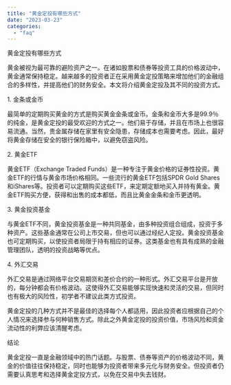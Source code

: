 ```yaml
---
title: "黄金定投有哪些方式"
date: "2023-03-23"
categories: 
  - "faq"
---
```


黄金定投有哪些方式

黄金被视为最可靠的避险资产之一。在诸如股票和债券等投资工具的价格波动中，黄金通常保持稳定。越来越多的投资者正在采用黄金定投策略来增加他们的金融组合的多样性，并提高他们的财务安全。本文将介绍黄金定投及其不同的投资方式。

1\. 金条或金币

最简单的定期购买黄金的方式是购买黄金金条或金币。金条和金币大多是99.9％的纯金，是黄金定投的最受欢迎的方式之一。他们易于存储，并且在市场上也很容易流通。当然，贵金属存储在家里有安全隐患，存储成本也需要考虑。因此，最好将黄金存储在安全的银行保险箱中，以避免窃盗风险。

2\. 黄金ETF

黄金ETF（Exchange Traded Funds）是一种专注于黄金价格的证券性投资。黄金ETF的行情与黄金市场价格相同。一些流行的黄金ETF包括SPDR Gold Shares和iShares等。投资者可以定期购买这些ETF，来定期定额地买入并持有黄金。黄金ETF购买方便，获得和出售的成本都低，而且比黄金金条和金币更透明。

3\. 黄金投资基金

与黄金ETF不同，黄金投资基金是一种共同基金，由多种投资组合组成，投资于多种资产。这些基金通常在公司上市交易，但也可以通过经纪人定投。黄金投资基金也可定期购买，以使投资者局限于持有相应的证券。这类基金也有具有成熟的金融管理团队，透明的投资战略等优点。

4\. 外汇交易

外汇交易是通过网络平台交易期货和差价合约的一种形式。外汇交易平台是开放的，每分钟都会有价格波动。这使得外汇交易能够实现快速和灵活的交易，但同时也有极大的风险性，初学者不建议此类方式投资。

黄金定投的几种方式并不是最佳的选择每个人都适用，因此投资者应根据自己的个人情况来选择参与何种销售方式。除此之外黄金定投的投资价值，市场风险和资金流动性的利弊应该清醒考虑。

结论

黄金定投一直是金融领域中的热门话题。与股票、债券等资产的价格波动不同，黄金的价值往往保持稳定，同时也能够为投资者带来多元化与财务安全。但投资者仍需要认真思考和选择黄金定投方式，以免在交易中失去钱财。
